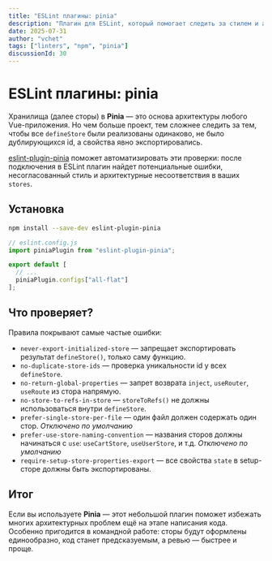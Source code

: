 ```yaml
---
title: "ESLint плагины: pinia"
description: "Плагин для ESLint, который помогает следить за стилем и архитектурой сторов Pinia. Поддерживает рекомендованные правила, проверку структуры и нейминг."
date: 2025-07-31
author: "vchet"
tags: ["linters", "npm", "pinia"]
discussionId: 30
---
```


# ESLint плагины: pinia

Хранилища (далее сторы) в **Pinia** — это основа архитектуры любого Vue-приложения. Но чем больше проект, тем сложнее следить за тем, чтобы все `defineStore` были реализованы одинаково, не было дублирующихся id, а свойства явно экспортировались.

[eslint-plugin-pinia](https://www.npmjs.com/package/eslint-plugin-pinia) поможет автоматизировать эти проверки: после подключения в ESLint плагин найдет потенциальные ошибки, несогласованный стиль и архитектурные несоответствия в ваших `stores`.

## Установка

```bash
npm install --save-dev eslint-plugin-pinia
```

```js
// eslint.config.js
import piniaPlugin from "eslint-plugin-pinia";

export default [
  // ...
  piniaPlugin.configs["all-flat"]
];
```

## Что проверяет?

Правила покрывают самые частые ошибки:

- `never-export-initialized-store` — запрещает экспортировать результат `defineStore()`, только саму функцию.
- `no-duplicate-store-ids` — проверка уникальности id у всех `defineStore`.
- `no-return-global-properties` — запрет возврата `inject`, `useRouter`, `useRoute` из стора напрямую.
- `no-store-to-refs-in-store` — `storeToRefs()` не должны использоваться внутри `defineStore`.
- `prefer-single-store-per-file` — один файл должен содержать один стор. *Отключено по умолчанию*
- `prefer-use-store-naming-convention` — названия сторов должны начинаться с `use`: `useCartStore`, `useUserStore`, и т.д. *Отключено по умолчанию*
- `require-setup-store-properties-export` — все свойства `state` в setup-сторе должны быть экспортированы.

## Итог

Если вы используете **Pinia** — этот небольшой плагин поможет избежать многих архитектурных проблем ещё на этапе написания кода. Особенно пригодится в командной работе: сторы будут оформлены единообразно, код станет предсказуемым, а ревью — быстрее и проще.
